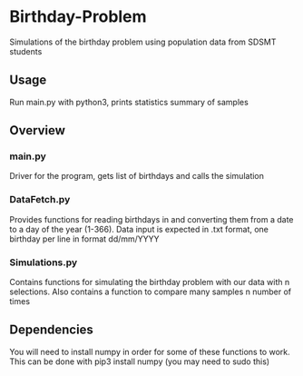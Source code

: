 # Birthday-Problem
Simulations of the birthday problem using population data from SDSMT students

## Usage
Run main.py with python3, prints statistics summary of samples

## Overview

### main.py
Driver for the program, gets list of birthdays and calls the simulation

### DataFetch.py
Provides functions for reading birthdays in and converting them from a date to a day of the year (1-366).
Data input is expected in .txt format, one birthday per line in format dd/mm/YYYY

### Simulations.py
Contains functions for simulating the birthday problem with our data with n selections.
Also contains a function to compare many samples n number of times

## Dependencies
You will need to install numpy in order for some of these functions to work. This can be done with
pip3 install numpy (you may need to sudo this)
